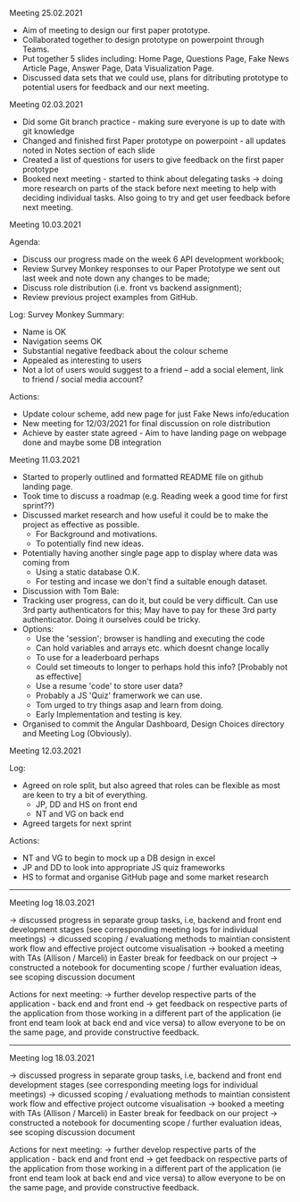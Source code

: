 Meeting 25.02.2021

- Aim of meeting to design our first paper prototype.
- Collaborated together to design prototype on powerpoint through Teams.
- Put together 5 slides including: Home Page, Questions Page, Fake News Article Page, Answer Page, Data Visualization Page.
- Discussed data sets that we could use, plans for ditributing prototype to potential users for feedback and our next meeting.

Meeting 02.03.2021

- Did some Git branch practice - making sure everyone is up to date with git knowledge
- Changed and finished first Paper prototype on powerpoint - all updates noted in Notes section of each slide
- Created a list of questions for users to give feedback on the first paper prototype
- Booked next meeting - started to think about delegating tasks -> doing more research on parts of the stack
  before next meeting to help with deciding individual tasks. Also going to try and get user feedback before next meeting.

Meeting 10.03.2021

Agenda:
- Discuss our progress made on the week 6 API development workbook;
- Review Survey Monkey responses to our Paper Prototype we sent out last week and note down any changes to be made; 
- Discuss role distribution (i.e. front vs backend assignment);
- Review previous project examples from GitHub.

Log:
Survey Monkey Summary:
- Name is OK
- Navigation seems OK
- Substantial negative feedback about the colour scheme 
- Appealed as interesting to users 
- Not a lot of users would suggest to a friend – add a social element, link to friend / social media account? 

Actions:
- Update colour scheme, add new page for just Fake News info/education
- New meeting for 12/03/2021 for final discussion on role distribution
- Achieve by easter state agreed - Aim to have landing page on webpage done and maybe some DB integration

Meeting 11.03.2021

- Started to properly outlined and formatted README file on github landing page.
- Took time to discuss a roadmap (e.g. Reading week a good time for first sprint??)
- Discussed market research and how useful it could be to make the project as effective as possible.
   - For Background and motivations.
   - To potentially find new ideas.
- Potentially having another single page app to display where data was coming from
   - Using a static database O.K.
   - For testing and incase we don't find a suitable enough dataset.
- Discussion with Tom Bale:
- Tracking user progress, can do it, but could be very difficult. Can use 3rd party authenticators for this; May have to pay for these 3rd party authenticator. Doing it ourselves could be tricky.
- Options:
   - Use the 'session'; browser is handling and executing the code
   - Can hold variables and arrays etc. which doesnt change locally
   - To use for a leaderboard perhaps
   - Could set timeouts to longer to perhaps hold this info? [Probably not as effective]
   - Use a resume 'code' to store user data?
   - Probably a JS 'Quiz' framerwork we can use.
   - Tom urged to try things asap and learn from doing.
   - Early Implementation and testing is key.
- Organised to commit the Angular Dashboard, Design Choices directory and Meeting Log (Obviously).

Meeting 12.03.2021

Log:
- Agreed on role split, but also agreed that roles can be flexible as most are keen to try a bit of everything.
   - JP, DD and HS on front end
   - NT and VG on back end
- Agreed targets for next sprint

Actions:
- NT and VG to begin to mock up a DB design in excel
- JP and DD to look into appropriate JS quiz frameworks
- HS to format and organise GitHub page and some market research



------------------------
Meeting log 18.03.2021

-> discussed progress in separate group tasks, i.e, backend and front end development stages (see corresponding meeting logs for individual meetings)
-> dicussed scoping / evaluationg methods to maintian consistent work flow and effective project outcome visualisation 
-> booked a meeting with TAs (Allison / Marceli) in Easter break for feedback on our project 
-> constructed a notebook for documenting scope / further evaluation ideas, see scoping discussion document 

Actions for next meeting:
-> further develop respective parts of the application - back end and front end 
-> get feedback on respective parts of the application from those working in a different part of the application (ie front end team look at back end and   vice versa) to allow everyone to be on the same page, and provide constructive feedback. 



------


   
Meeting log 18.03.2021

-> discussed progress in separate group tasks, i.e, backend and front end development stages (see corresponding meeting logs for individual meetings) -> dicussed scoping / evaluationg methods to maintian consistent work flow and effective project outcome visualisation -> booked a meeting with TAs (Allison / Marceli) in Easter break for feedback on our project -> constructed a notebook for documenting scope / further evaluation ideas, see scoping discussion document

Actions for next meeting: -> further develop respective parts of the application - back end and front end -> get feedback on respective parts of the application from those working in a different part of the application (ie front end team look at back end and vice versa) to allow everyone to be on the same page, and provide constructive feedback.
